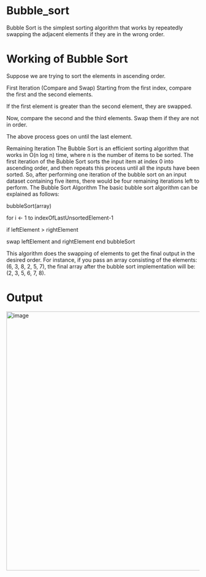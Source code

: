 # Bubble_sort

Bubble Sort is the simplest sorting algorithm that works by repeatedly swapping the adjacent elements if they are in the wrong order.

# Working of Bubble Sort
Suppose we are trying to sort the elements in ascending order.

First Iteration (Compare and Swap)
Starting from the first index, compare the first and the second elements.

If the first element is greater than the second element, they are swapped.

Now, compare the second and the third elements. Swap them if they are not in order.

The above process goes on until the last element.

Remaining Iteration The Bubble Sort is an efficient sorting algorithm that works in O(n log n) time, where n is the number of items to be sorted. The first iteration of the Bubble Sort sorts the input item at index 0 into ascending order, and then repeats this process until all the inputs have been sorted. So, after performing one iteration of the bubble sort on an input dataset containing five items, there would be four remaining iterations left to perform.
The Bubble Sort Algorithm
The basic bubble sort algorithm can be explained as follows:

bubbleSort(array)

for i <- 1 to indexOfLastUnsortedElement-1

if leftElement > rightElement

  swap leftElement and rightElement
end bubbleSort

This algorithm does the swapping of elements to get the final output in the desired order. For instance, if you pass an array consisting of the elements: (6, 3, 8, 2, 5, 7), the final array after the bubble sort implementation will be: (2, 3, 5, 6, 7, 8).

# Output
<img width="676" alt="image" src="https://user-images.githubusercontent.com/113123292/234487618-a511fa93-0d87-449d-a65a-895c3da1354d.png">
